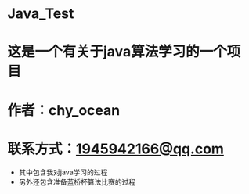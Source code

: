 # Java_Test
# 这是一个有关于java算法学习的一个项目

# 作者：chy_ocean
# 联系方式：1945942166@qq.com

* 其中包含我对java学习的过程
* 另外还包含准备蓝桥杯算法比赛的过程
